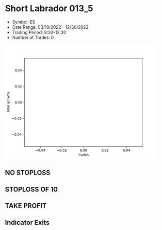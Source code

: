 # Short Labrador 013_5 
- Symbol: ES
- Date Range: 03/18/2022 - 12/30/2022
- Trading Period: 8:30-12:30
- Number of Trades: 0

![Plot](ShortLabrador013_5ES.png)
## NO STOPLOSS













## STOPLOSS OF 10













## TAKE PROFIT











## Indicator Exits
